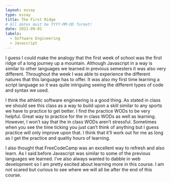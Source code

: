 ```yaml
---
layout: essay
type: essay
title: The First Ridge
# All dates must be YYYY-MM-DD format!
date: 2021-09-01
labels:
  - Software Engineering
  - Javascript
---
```


I guess I could make the analogy that the first week of school was the first ridge of a long journey up a mountain. Although Javascript in a way is similar to other languages we learned in previous semesters it was also very different. Throughout the week I was able to experience the different natures that this language has to offer. It was also my first time learning a script language so it was quite intriguing seeing the different types of code and syntax we used. 

I think the athletic software engineering is a good thing. As stated in class we should see this class as a way to build upon a skill similar to any sports we have to practice to get better. I find the practice WODs to be very helpful. Great way to practice for the in class WODs as well as learning. However, I won’t say that the in class WODs aren’t stressful. Sometimes when you see the time ticking you just can’t think of anything but I guess practice will only improve upon that. I think that it’ll work out for me as long as I get the practice and quality hours of learning. 

I also thought that FreeCodeCamp was an excellent way to refresh and also learn. As I said before Javascript was similar to some of the previous languages we learned. I’ve also always wanted to dabble in web development so I am pretty excited about learning more in this course. I am not scared but curious to see where we will all be after the end of this course.
